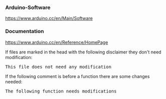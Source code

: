 ### Arduino-Software ###
https://www.arduino.cc/en/Main/Software

### Documentation ###
https://www.arduino.cc/en/Reference/HomePage

If files are marked in the head with the following disclaimer they don't need modification:

<pre>This file does not need any modification</pre>

If the following comment is before a function there are some changes needed:

<pre>The following function needs modifications</pre>

